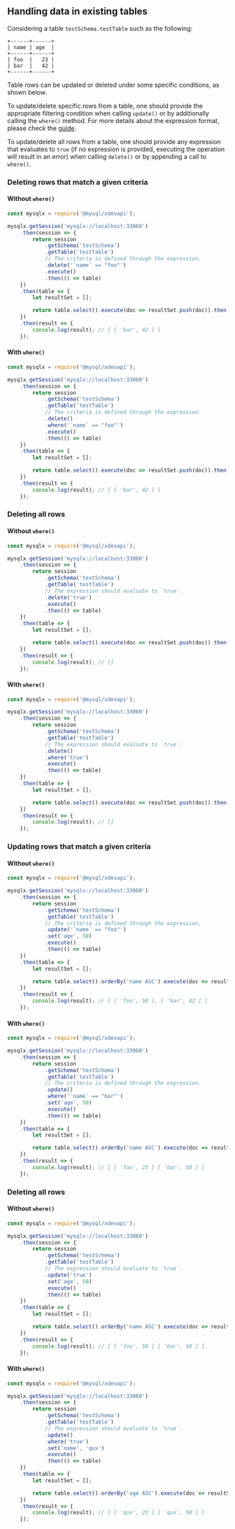 ## Handling data in existing tables

Considering a table `testSchema.testTable` such as the following:

```
+------+------+
| name | age  |
+------+------+
| foo  |   23 |
| bar  |   42 |
+------+------+
```

Table rows can be updated or deleted under some specific conditions, as shown below.

To update/delete specific rows from a table, one should provide the appropriate filtering condition when calling `update()` or by additionally calling the `where()` method. For more details about the expression format, please check the [guide](https://dev.mysql.com/doc/x-devapi-userguide/en/crud-ebnf-other-definitions.html#crud-ebnf-searchconditionstr).

To update/delete all rows from a table, one should provide any expression that evaluates to `true` (if no expression is provided, executing the operation will result in an error) when calling `delete()` or by appending a call to  `where()`.

### Deleting rows that match a given criteria

#### Without `where()`

```js
const mysqlx = require('@mysql/xdevapi');

mysqlx.getSession('mysqlx://localhost:33060')
    .then(session => {
        return session
            .getSchema('testSchema')
            .getTable('testTable')
            // The criteria is defined through the expression.
            .delete('`name` == "foo"')
            .execute()
            .then(() => table)
    })
    .then(table => {
        let resultSet = [];

        return table.select().execute(doc => resultSet.push(doc)).then(() => resultSet)
    })
    .then(result => {
        console.log(result); // [ [ 'bar', 42 ] ]
    });
```

#### With `where()`

```js
const mysqlx = require('@mysql/xdevapi');

mysqlx.getSession('mysqlx://localhost:33060')
    .then(session => {
        return session
            .getSchema('testSchema')
            .getTable('testTable')
            // The criteria is defined through the expression.
            .delete()
            .where('`name` == "foo"')
            .execute()
            .then(() => table)
    })
    .then(table => {
        let resultSet = [];

        return table.select().execute(doc => resultSet.push(doc)).then(() => resultSet)
    })
    .then(result => {
        console.log(result); // [ [ 'bar', 42 ] ]
    });
```

### Deleting all rows

#### Without `where()`

```js
const mysqlx = require('@mysql/xdevapi');

mysqlx.getSession('mysqlx://localhost:33060')
    .then(session => {
        return session
            .getSchema('testSchema')
            .getTable('testTable')
            // The expression should evaluate to `true`.
            .delete('true')
            .execute()
            .then(() => table)
    })
    .then(table => {
        let resultSet = [];

        return table.select().execute(doc => resultSet.push(doc)).then(() => resultSet)
    })
    .then(result => {
        console.log(result); // []
    });
```

#### With `where()`

```js
const mysqlx = require('@mysql/xdevapi');

mysqlx.getSession('mysqlx://localhost:33060')
    .then(session => {
        return session
            .getSchema('testSchema')
            .getTable('testTable')
            // The expression should evaluate to `true`.
            .delete()
            .where('true')
            .execute()
            .then(() => table)
    })
    .then(table => {
        let resultSet = [];

        return table.select().execute(doc => resultSet.push(doc)).then(() => resultSet)
    })
    .then(result => {
        console.log(result); // []
    });
```

### Updating rows that match a given criteria

#### Without `where()`

```js
const mysqlx = require('@mysql/xdevapi');

mysqlx.getSession('mysqlx://localhost:33060')
    .then(session => {
        return session
            .getSchema('testSchema')
            .getTable('testTable')
            // The criteria is defined through the expression.
            .update('`name` == "foo"')
            .set('age', 50)
            .execute()
            .then(() => table)
    })
    .then(table => {
        let resultSet = [];

        return table.select().orderBy('name ASC').execute(doc => resultSet.push(doc)).then(() => resultSet)
    })
    .then(result => {
        console.log(result); // [ [ 'foo', 50 ], [ 'bar', 42 ] ]
    });
```

#### With `where()`

```js
const mysqlx = require('@mysql/xdevapi');

mysqlx.getSession('mysqlx://localhost:33060')
    .then(session => {
        return session
            .getSchema('testSchema')
            .getTable('testTable')
            // The criteria is defined through the expression.
            .update()
            .where('`name` == "bar"')
            .set('age', 50)
            .execute()
            .then(() => table)
    })
    .then(table => {
        let resultSet = [];

        return table.select().orderBy('name ASC').execute(doc => resultSet.push(doc)).then(() => resultSet)
    })
    .then(result => {
        console.log(result); // [ [ 'foo', 23 ] [ 'bar', 50 ] ]
    });
```

### Deleting all rows

#### Without `where()`

```js
const mysqlx = require('@mysql/xdevapi');

mysqlx.getSession('mysqlx://localhost:33060')
    .then(session => {
        return session
            .getSchema('testSchema')
            .getTable('testTable')
            // The expression should evaluate to `true`.
            .update('true')
            .set('age', 50)
            .execute()
            .then(() => table)
    })
    .then(table => {
        let resultSet = [];

        return table.select().orderBy('name ASC').execute(doc => resultSet.push(doc)).then(() => resultSet)
    })
    .then(result => {
        console.log(result); // [ [ 'foo', 50 ] [ 'bar', 50 ] ]
    });
```

#### With `where()`

```js
const mysqlx = require('@mysql/xdevapi');

mysqlx.getSession('mysqlx://localhost:33060')
    .then(session => {
        return session
            .getSchema('testSchema')
            .getTable('testTable')
            // The expression should evaluate to `true`.
            .update()
            .where('true')
            .set('name', 'qux')
            .execute()
            .then(() => table)
    })
    .then(table => {
        let resultSet = [];

        return table.select().orderBy('age ASC').execute(doc => resultSet.push(doc)).then(() => resultSet)
    })
    .then(result => {
        console.log(result); // [ [ 'qux', 23 ] [ 'qux', 50 ] ]
    });
```

